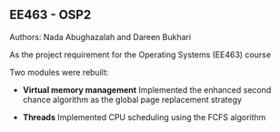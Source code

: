 EE463 - OSP2
------------

Authors: Nada Abughazalah and Dareen Bukhari

As the project requirement for the Operating Systems (EE463) course 

Two modules were rebuilt:

* **Virtual memory management**
Implemented the enhanced second chance algorithm as the global page replacement strategy

* **Threads**
Implemented CPU scheduling using the FCFS algorithm 
